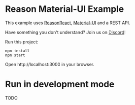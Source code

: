 # Reason Material-UI Example

This example uses [ReasonReact](https://github.com/reasonml/reason-react), [Material-UI](http://www.material-ui.com/) and a REST API.

Have something you don't understand? Join us on [Discord](https://discord.gg/reasonml)!

Run this project:

```
npm install
npm start
```

Open http://localhost:3000 in your browser.

# Run in development mode

TODO